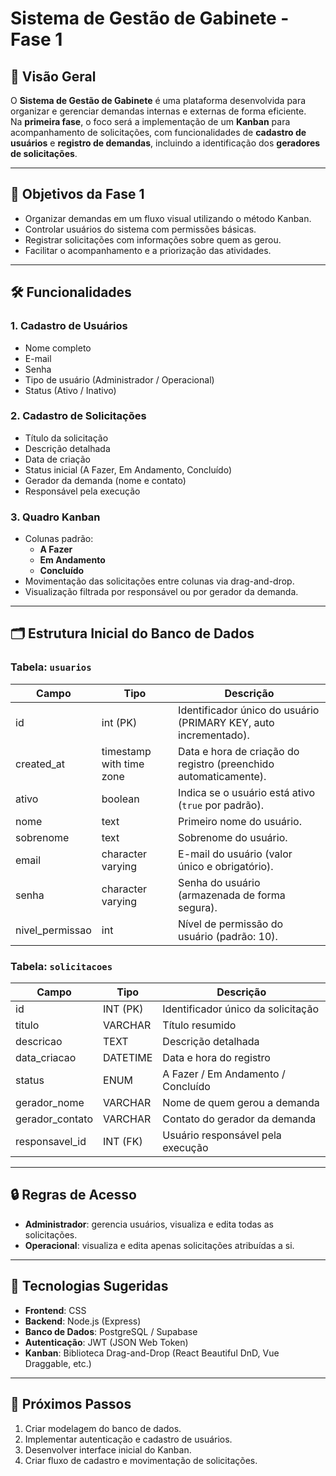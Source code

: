 # Sistema de Gestão de Gabinete - Fase 1

## 📌 Visão Geral
O **Sistema de Gestão de Gabinete** é uma plataforma desenvolvida para organizar e gerenciar demandas internas e externas de forma eficiente.  
Na **primeira fase**, o foco será a implementação de um **Kanban** para acompanhamento de solicitações, com funcionalidades de **cadastro de usuários** e **registro de demandas**, incluindo a identificação dos **geradores de solicitações**.

---

## 🎯 Objetivos da Fase 1
- Organizar demandas em um fluxo visual utilizando o método Kanban.
- Controlar usuários do sistema com permissões básicas.
- Registrar solicitações com informações sobre quem as gerou.
- Facilitar o acompanhamento e a priorização das atividades.

---

## 🛠 Funcionalidades
### 1. **Cadastro de Usuários**
- Nome completo
- E-mail
- Senha
- Tipo de usuário (Administrador / Operacional)
- Status (Ativo / Inativo)

### 2. **Cadastro de Solicitações**
- Título da solicitação
- Descrição detalhada
- Data de criação
- Status inicial (A Fazer, Em Andamento, Concluído)
- Gerador da demanda (nome e contato)
- Responsável pela execução

### 3. **Quadro Kanban**
- Colunas padrão:
  - **A Fazer**  
  - **Em Andamento**  
  - **Concluído**
- Movimentação das solicitações entre colunas via drag-and-drop.
- Visualização filtrada por responsável ou por gerador da demanda.

---

## 🗂 Estrutura Inicial do Banco de Dados
### Tabela: `usuarios`
| Campo           | Tipo                     | Descrição                                                        |
|-----------------|--------------------------|------------------------------------------------------------------|
| id              | int (PK)                 | Identificador único do usuário (PRIMARY KEY, auto incrementado). |
| created_at      | timestamp with time zone | Data e hora de criação do registro (preenchido automaticamente). |
| ativo           | boolean                  | Indica se o usuário está ativo (`true` por padrão).              |
| nome            | text                     | Primeiro nome do usuário.                                        |
| sobrenome       | text                     | Sobrenome do usuário.                                            |
| email           | character varying        | E-mail do usuário (valor único e obrigatório).                   |
| senha           | character varying        | Senha do usuário (armazenada de forma segura).                   |
| nivel_permissao | int                      | Nível de permissão do usuário (padrão: 10).                      |


### Tabela: `solicitacoes`
| Campo           | Tipo       | Descrição                             |
|-----------------|------------|---------------------------------------|
| id              | INT (PK)   | Identificador único da solicitação    |
| titulo          | VARCHAR    | Título resumido                       |
| descricao       | TEXT       | Descrição detalhada                   |
| data_criacao    | DATETIME   | Data e hora do registro               |
| status          | ENUM       | A Fazer / Em Andamento / Concluído    |
| gerador_nome    | VARCHAR    | Nome de quem gerou a demanda          |
| gerador_contato | VARCHAR    | Contato do gerador da demanda         |
| responsavel_id  | INT (FK)   | Usuário responsável pela execução     |

---

## 🔒 Regras de Acesso
- **Administrador**: gerencia usuários, visualiza e edita todas as solicitações.
- **Operacional**: visualiza e edita apenas solicitações atribuídas a si.

---

## 🚀 Tecnologias Sugeridas
- **Frontend**: CSS
- **Backend**: Node.js (Express) 
- **Banco de Dados**: PostgreSQL / Supabase
- **Autenticação**: JWT (JSON Web Token)
- **Kanban**: Biblioteca Drag-and-Drop (React Beautiful DnD, Vue Draggable, etc.)

---

## 📅 Próximos Passos
1. Criar modelagem do banco de dados.
2. Implementar autenticação e cadastro de usuários.
3. Desenvolver interface inicial do Kanban.
4. Criar fluxo de cadastro e movimentação de solicitações.
